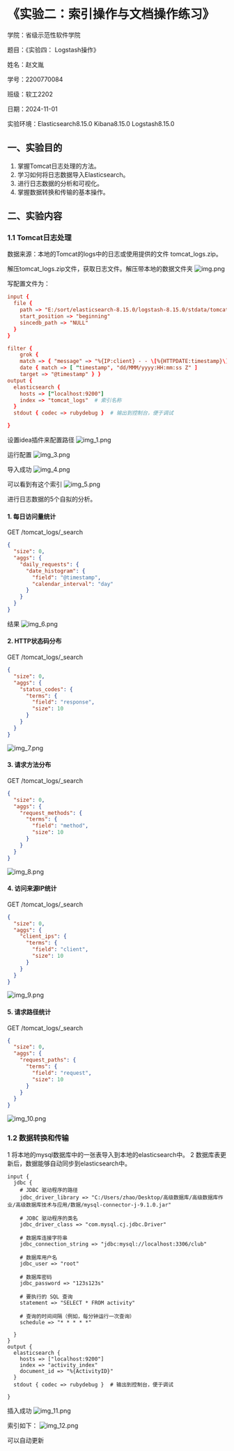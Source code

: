 # 《实验二：索引操作与文档操作练习》

学院：省级示范性软件学院

题目：《实验四： Logstash操作》

姓名：赵文胤

学号：2200770084

班级：软工2202

日期：2024-11-01

实验环境：Elasticsearch8.15.0 Kibana8.15.0 Logstash8.15.0

## 一、实验目的

1. 掌握Tomcat日志处理的方法。
2. 学习如何将日志数据导入Elasticsearch。
3. 进行日志数据的分析和可视化。
4. 掌握数据转换和传输的基本操作。

## 二、实验内容

### 1.1 Tomcat日志处理

数据来源：本地的Tomcat的logs中的日志或使用提供的文件 tomcat_logs.zip。

解压tomcat_logs.zip文件，获取日志文件。解压带本地的数据文件夹
![img.png](picture/sy4/img.png)

写配置文件为：

```conf
input {
  file {
    path => "E:/sort/elasticsearch-8.15.0/logstash-8.15.0/stdata/tomcat_logs/*.txt"
    start_position => "beginning"
    sincedb_path => "NULL"
  }
}

filter {
    grok {
    match => { "message" => "%{IP:client} - - \[%{HTTPDATE:timestamp}\] \"%{WORD:method} %{URIPATHPARAM:request} HTTP/%{NUMBER:http_version}\" %{NUMBER:response} %{NUMBER:bytes}" } }
    date { match => [ "timestamp", "dd/MMM/yyyy:HH:mm:ss Z" ]
    target => "@timestamp" } }
output {
  elasticsearch {
    hosts => ["localhost:9200"]
    index => "tomcat_logs"  # 索引名称
  }
  stdout { codec => rubydebug }  # 输出到控制台，便于调试

}
```

设置idea插件来配置路径
![img_1.png](picture/sy4/img_1.png)

运行配置
![img_3.png](picture/sy4/img_3.png)

导入成功
![img_4.png](picture/sy4/img_4.png)

可以看到有这个索引
![img_5.png](picture/sy4/img_5.png)

进行日志数据的5个自拟的分析。

#### 1. 每日访问量统计

GET /tomcat_logs/_search

```json
{
  "size": 0,
  "aggs": {
    "daily_requests": {
      "date_histogram": {
        "field": "@timestamp",
        "calendar_interval": "day"
      }
    }
  }
}
```

结果
![img_6.png](picture/sy4/img_6.png)

#### 2. HTTP状态码分布

GET /tomcat_logs/_search

```json
{
  "size": 0,
  "aggs": {
    "status_codes": {
      "terms": {
        "field": "response",
        "size": 10
      }
    }
  }
}
```

![img_7.png](picture/sy4/img_7.png)

#### 3. 请求方法分布

GET /tomcat_logs/_search

```json
{
  "size": 0,
  "aggs": {
    "request_methods": {
      "terms": {
        "field": "method",
        "size": 10
      }
    }
  }
}
```
![img_8.png](picture/sy4/img_8.png)

#### 4. 访问来源IP统计

GET /tomcat_logs/_search

```json
{
  "size": 0,
  "aggs": {
    "client_ips": {
      "terms": {
        "field": "client",
        "size": 10
      }
    }
  }
}
```
![img_9.png](picture/sy4/img_9.png)


#### 5. 请求路径统计

GET /tomcat_logs/_search

```json
{
  "size": 0,
  "aggs": {
    "request_paths": {
      "terms": {
        "field": "request",
        "size": 10
      }
    }
  }
}
```
![img_10.png](picture/sy4/img_10.png)


### 1.2 数据转换和传输

1 将本地的mysql数据库中的一张表导入到本地的elasticsearch中。
2 数据库表更新后，数据能够自动同步到elasticsearch中。

```
input {
  jdbc {
    # JDBC 驱动程序的路径
    jdbc_driver_library => "C:/Users/zhao/Desktop/高级数据库/高级数据库作业/高级数据库技术与应用/数据/mysql-connector-j-9.1.0.jar"

    # JDBC 驱动程序的类名
    jdbc_driver_class => "com.mysql.cj.jdbc.Driver"

    # 数据库连接字符串
    jdbc_connection_string => "jdbc:mysql://localhost:3306/club"

    # 数据库用户名
    jdbc_user => "root"

    # 数据库密码
    jdbc_password => "123s123s"

    # 要执行的 SQL 查询
    statement => "SELECT * FROM activity"

    # 查询的时间间隔（例如，每分钟运行一次查询）
    schedule => "* * * * *"

  }
}
output {
  elasticsearch {
    hosts => ["localhost:9200"]
    index => "activity_index"
    document_id => "%{ActivityID}"
  }
  stdout { codec => rubydebug }  # 输出到控制台，便于调试

}

```

插入成功
![img_11.png](picture/sy4/img_11.png)

索引如下：
![img_12.png](picture/sy4/img_12.png)

可以自动更新
